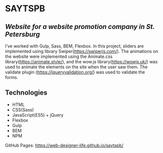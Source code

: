 # SAYTSPB
## _Website for a website promotion company in St. Petersburg_
I've worked with Gulp, Sass, BEM, Flexbox. 
In this project, sliders are implemented using library Swiper(https://swiperjs.com/). 
The animations on the website were implemented using the Animate.css library(https://animate.style/), and the wow.js library(https://wowjs.uk/) was used to animate the elements on the site when the user saw them. 
The validate plugin (https://jqueryvalidation.org/) was used to validate the forms.
## Technologies
- HTML
- CSS(Sass)
- JavaScript(ES5) + jQuery
- Flexbox
- Gulp
- BEM 
- NPM

GitHub Pages: https://web-designer-life.github.io/saytspb/